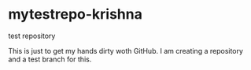 # mytestrepo-krishna
test repository

This is just to get my hands dirty woth GitHub.
I am creating a repository and a test branch for this.
